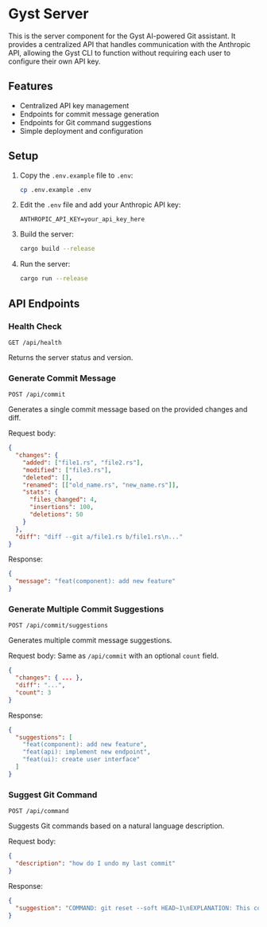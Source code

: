 # Gyst Server

This is the server component for the Gyst AI-powered Git assistant. It provides a centralized API that handles communication with the Anthropic API, allowing the Gyst CLI to function without requiring each user to configure their own API key.

## Features

- Centralized API key management
- Endpoints for commit message generation
- Endpoints for Git command suggestions
- Simple deployment and configuration

## Setup

1. Copy the `.env.example` file to `.env`:

   ```bash
   cp .env.example .env
   ```

2. Edit the `.env` file and add your Anthropic API key:

   ```
   ANTHROPIC_API_KEY=your_api_key_here
   ```

3. Build the server:

   ```bash
   cargo build --release
   ```

4. Run the server:
   ```bash
   cargo run --release
   ```

## API Endpoints

### Health Check

```
GET /api/health
```

Returns the server status and version.

### Generate Commit Message

```
POST /api/commit
```

Generates a single commit message based on the provided changes and diff.

Request body:

```json
{
  "changes": {
    "added": ["file1.rs", "file2.rs"],
    "modified": ["file3.rs"],
    "deleted": [],
    "renamed": [["old_name.rs", "new_name.rs"]],
    "stats": {
      "files_changed": 4,
      "insertions": 100,
      "deletions": 50
    }
  },
  "diff": "diff --git a/file1.rs b/file1.rs\n..."
}
```

Response:

```json
{
  "message": "feat(component): add new feature"
}
```

### Generate Multiple Commit Suggestions

```
POST /api/commit/suggestions
```

Generates multiple commit message suggestions.

Request body: Same as `/api/commit` with an optional `count` field.

```json
{
  "changes": { ... },
  "diff": "...",
  "count": 3
}
```

Response:

```json
{
  "suggestions": [
    "feat(component): add new feature",
    "feat(api): implement new endpoint",
    "feat(ui): create user interface"
  ]
}
```

### Suggest Git Command

```
POST /api/command
```

Suggests Git commands based on a natural language description.

Request body:

```json
{
  "description": "how do I undo my last commit"
}
```

Response:

```json
{
  "suggestion": "COMMAND: git reset --soft HEAD~1\nEXPLANATION: This command undoes the last commit but keeps the changes staged.\nNOTE: This is safe to use if you haven't pushed the commit to a remote repository."
}
```
